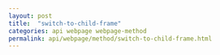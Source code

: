```yaml
---
layout: post
title:  "switch-to-child-frame"
categories: api webpage webpage-method
permalink: api/webpage/method/switch-to-child-frame.html
---
```


